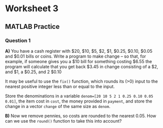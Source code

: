 # Worksheet 3

## MATLAB Practice

### Question 1

**A)** You have a cash register with $20, $10, $5, $2, $1,
$0.25, $0.10, $0.05 and $0.01 bills or coins. Write a program to make
change – so that, for example, if someone gives you a $10 bill for
something costing $6.55 the program will calculate that you get back
$3.45 in change consisting of a $2, and $1, a $0.25, and 2 $0.10

It may be useful to use the ```fix()``` function, which rounds its (>0) input
to the nearest positive integer less than or equal to the input.

Store the denominations in a variable ```denom=[20 10 5 2 1 0.25 0.10 0.05
0.01]```, the item cost in ```cost```, the money provided in ```payment```, and store
the change in a vector ```change``` of the same size as ```denom```.

**B)** Now we remove pennies, so costs are rounded to the nearest 0.05. How
can we use the ```round()``` function to take this into account?

